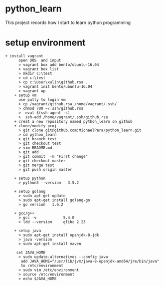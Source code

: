 # python_learn
This project records how I start to learn python programming


# **setup environment**
	+ install vagrant
          open DOS  and input 
          > vagrant box add bento/ubuntu-16.04
          > vagrant box list
          > mkdir c:\test
          > cd c:\test
          > cp c:\User\xulin\github.rsa . 
          > vagrant init bento/ubuntu-16.04
          > vagrant up
        + setup vm
          use putty to login vm
          > cp /vagrant/github.rsa /home/vagrant/.ssh/
          > chmod 700 ~/.ssh/github.rsa
          >  eval $(ssh-agent -s)
          >  ssh-add /home/vagrant/.ssh/github.rsa
        + creat a new repository named python_learn on github
        + clone/modify proj
          > git clone git@github.com:MichaelPara/python_learn.git
          > cd python_learn
          > git branch test
          > git checkout test
          > vim README.md
          > git add .
          > git commit  -m "First change"
          > git checkout master
          > git merge test
          > git push origin master

        + setup python 
          > python3 --version   3.5.2
  
        + setup golang
          > sudo apt-get update 
          > sudo apt-get install golang-go
          > go version   1.6.2

        + gcc/g++ 
          > gcc -v            5.4.0
          > ldd --version     glibc 2.23

        + setup java
          > sudo apt-get install openjdk-8-jdk
          > java -version
          > sudo apt-get install maven
       
         set JAVA_HOME
          > sudo update-alternatives --config java
           add JAVA_HOME="/usr/lib/jvm/java-8-openjdk-amd64/jre/bin/java"
           to /etc/environment
          > sudo vim /etc/environment
          > source /etc/environment
          > echo $JAVA_HOME






